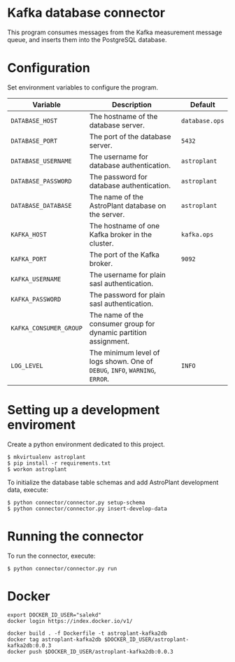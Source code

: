 # Kafka database connector
This program consumes messages from the Kafka measurement message queue,
and inserts them into the PostgreSQL database.

# Configuration
Set environment variables to configure the program.

| Variable | Description | Default |
|-|-|-|
| `DATABASE_HOST` | The hostname of the database server. | `database.ops` |
| `DATABASE_PORT` | The port of the database server. | `5432` |
| `DATABASE_USERNAME` | The username for database authentication. | `astroplant` |
| `DATABASE_PASSWORD` | The password for database authentication. | `astroplant` |
| `DATABASE_DATABASE` | The name of the AstroPlant database on the server. | `astroplant` |
| `KAFKA_HOST` | The hostname of one Kafka broker in the cluster. | `kafka.ops` |
| `KAFKA_PORT` | The port of the Kafka broker. | `9092` |
| `KAFKA_USERNAME` | The username for plain sasl authentication. | |
| `KAFKA_PASSWORD` | The password for plain sasl authentication. | |
| `KAFKA_CONSUMER_GROUP` | The name of the consumer group for dynamic partition assignment. | |
| `LOG_LEVEL` | The minimum level of logs shown. One of `DEBUG`, `INFO`, `WARNING`, `ERROR`. | `INFO` |

# Setting up a development enviroment

Create a python environment dedicated to this project.

```shell
$ mkvirtualenv astroplant
$ pip install -r requirements.txt
$ workon astroplant
```

To initialize the database table schemas and add AstroPlant development data, execute:

```shell
$ python connector/connector.py setup-schema
$ python connector/connector.py insert-develop-data
```

# Running the connector
To run the connector, execute:

```shell
$ python connector/connector.py run
```

# Docker

```shell
export DOCKER_ID_USER="salekd"
docker login https://index.docker.io/v1/

docker build . -f Dockerfile -t astroplant-kafka2db
docker tag astroplant-kafka2db $DOCKER_ID_USER/astroplant-kafka2db:0.0.3
docker push $DOCKER_ID_USER/astroplant-kafka2db:0.0.3
```
